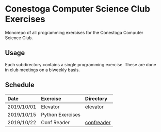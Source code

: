 # Conestoga Computer Science Club Exercises

Monorepo of all programming exercises for the Conestoga Computer Science Club.

## Usage

Each subdirectory contains a single programming exercise. 
These are done in club meetings on a biweekly basis.

## Schedule

| Date       | Exercise         | Directory                 |
| :--------- | :--------------- | :------------------------ |
| 2019/10/01 | Elevator         | [elevator](elevator/)     |
| 2019/10/15 | Python Exercises |                           |
| 2019/10/22 | Conf Reader      | [confreader](confreader/) |